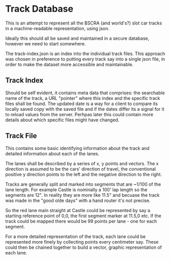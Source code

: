 # Track Database

This is an attempt to represent all the BSCRA (and world's?) slot car tracks in a machine-readable representation, using json.

Ideally this should all be saved and maintained in a secure database, however we need to start somewhere.

The track-index.json is an index into the individual track files. This approach was chosen in preference to putting every track say into a single json file, in order to make the dataset more accessible and maintainable.

## Track Index

Should be self evident, it contains meta data that comprises: the searchable name of the track, a URL "pointer" where this index and the specific track files shall be found. The updated date is a way for a client to compare its locally saved copy with the saved file and if the dates differ its a signal for it to reload values from the server. Perhpas later this could contain more details about which specific files might have changed.

## Track File

This contains some basic identifying information about the track and detailed information about each of the lanes. 

The lanes shall be described by a series of x, y points and vectors. The x direction is assumed to be the cars' direction of travel, the conventional positive y direction points to the left and the negative direction to the right.

Tracks are generally split and marked into segments that are ~1/100 of the lane length. For example Castle is nominally a 100' lap length so the segments are 12". In reality they are more like 11.5" and becuase the track was made in the "good olde days" with a hand router it's not precise.

So the red lane main straight at Castle could be represented by say a starting reference point of 0,0, the first segment marker at 11.5,0 etc. If the track could be mapped there would be 99 points per lane - one for each segment.

For a more detailed representation of the track, each lane could be represented more finely by collecting points every centimeter say. These could then be chained together to build a vector, graphic representation of each lane.
